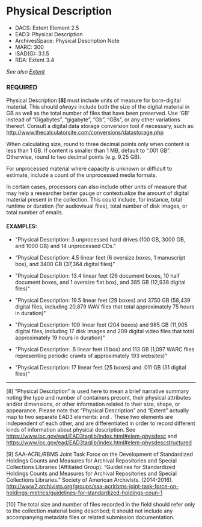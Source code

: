 # Physical Description

* DACS: Extent Element 2.5
* EAD3: Physical Description <physdesc>
* ArchivesSpace: Physical Description Note
* MARC: 300
* ISAD(G): 3.1.5
* RDA: Extent 3.4
  
 _See also [Extent](https://github.com/shirapeltzman/uc-guidelines/blob/master/DESCRIPTIVE_ELEMENTS/extent.md)_


### REQUIRED
Physical Description **[8]** must include units of measure for born-digital material. This should _always_ include both the size of the digital material in GB as well as the total number of files that have been preserved. Use ‘GB’ instead of “Gigabytes”, “gigabyte”, “Gb”, “GBs”, or any other variations thereof. Consult a digital data storage conversion tool if necessary, such as: http://www.thecalculatorsite.com/conversions/datastorage.php

When calculating size, round to three decimal points only when content is less than 1 GB. If content is smaller than 1 MB, default to “.001 GB”. Otherwise, round to two decimal points (e.g. 9.25 GB).

For unprocessed material where capacity is unknown or difficult to estimate, include a count of the unprocessed media formats. 

In certain cases, processors can also include other units of measure that may help a researcher better gauge or contextualize the amount of digital material present in the collection. This could include, for instance, total runtime or duration (for audiovisual files), total number of disk images, or total number of emails.

#### EXAMPLES:
* "Physical Description: 3 unprocessed hard drives (100 GB, 3000 GB, and 1000 GB) and 14 unprocessed CDs."

* "Physical Description: 4.5 linear feet (6 oversize boxes, 1 manuscript box), and 3400 GB (37,364 digital files)"

* "Physical Description: 13.4 linear feet (26 document boxes, 10 half document boxes, and 1 oversize flat box), and 385 GB (12,938 digital files)"

* "Physical Description: 19.5 linear feet (29 boxes) and 3750 GB (58,439 digital files, including 20,879 WAV files that total approximately 75 hours in duration)"

* "Physical Description: 109 linear feet (204 boxes) and 985 GB (11,905 digital files, including 17 disk images and 209 digital video files that total approximately 19 hours in duration)"

* "Physical Description: .5 linear feet (1 box) and 113 GB (1,097 WARC files representing periodic crawls of approximately 193 websites)" 

* "Physical Description: 17 linear feet (25 boxes) and .011 GB (31 digital files)"

___
[8] “Physical Description” is used here to mean a brief narrative summary noting the type and number of containers present, their physical attributes and/or dimensions, or other information related to their size, shape, or appearance. Please note that “Physical Description” and “Extent” actually map to two separate EAD3 elements: <physdesc> and <physdescstructured>. These two elements are independent of each other, and are differentiated in order to record different kinds of information about physical description. See https://www.loc.gov/ead/EAD3taglib/index.html#elem-physdesc and https://www.loc.gov/ead/EAD3taglib/index.html#elem-physdescstructured 

[9] SAA-ACRL/RBMS Joint Task Force on the Development of Standardized Holdings Counts and Measures for Archival Repositories and Special Collections Libraries (Affiliated Group). “Guidelines for Standardized Holdings Counts and Measures for Archival Repositories and Special Collections Libraries.” Society of American Archivists. (2014-2016). http://www2.archivists.org/groups/saa-acrlrbms-joint-task-force-on-holdings-metrics/guidelines-for-standardized-holdings-coun-1

[10] The total size and number of files recorded in the <physdesc> field should refer only to the collection material being described; it should not include any accompanying metadata files or related submission documentation. 

